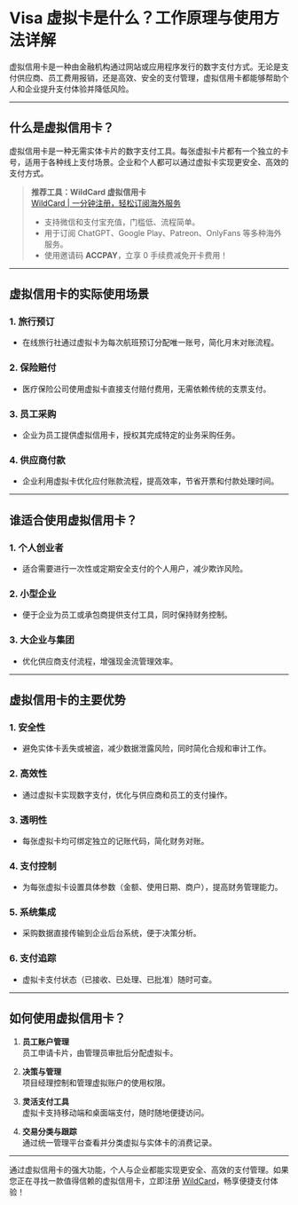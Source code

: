 # Visa 虚拟卡是什么？工作原理与使用方法详解

虚拟信用卡是一种由金融机构通过网站或应用程序发行的数字支付方式。无论是支付供应商、员工费用报销，还是高效、安全的支付管理，虚拟信用卡都能够帮助个人和企业提升支付体验并降低风险。

---

## 什么是虚拟信用卡？

虚拟信用卡是一种无需实体卡片的数字支付工具。每张虚拟卡片都有一个独立的卡号，适用于各种线上支付场景。企业和个人都可以通过虚拟卡实现更安全、高效的支付方式。

> **推荐工具：WildCard 虚拟信用卡**  
> [WildCard | 一分钟注册，轻松订阅海外服务](https://bit.ly/bewildcard)  
> - 支持微信和支付宝充值，门槛低、流程简单。  
> - 用于订阅 ChatGPT、Google Play、Patreon、OnlyFans 等多种海外服务。  
> - 使用邀请码 **ACCPAY**，立享 0 手续费减免开卡费用！

---

## 虚拟信用卡的实际使用场景

### 1. **旅行预订**
- 在线旅行社通过虚拟卡为每次航班预订分配唯一账号，简化月末对账流程。

### 2. **保险赔付**
- 医疗保险公司使用虚拟卡直接支付赔付费用，无需依赖传统的支票支付。

### 3. **员工采购**
- 企业为员工提供虚拟信用卡，授权其完成特定的业务采购任务。

### 4. **供应商付款**
- 企业利用虚拟卡优化应付账款流程，提高效率，节省开票和付款处理时间。

---

## 谁适合使用虚拟信用卡？

### 1. **个人创业者**
- 适合需要进行一次性或定期安全支付的个人用户，减少欺诈风险。

### 2. **小型企业**
- 便于企业为员工或承包商提供支付工具，同时保持财务控制。

### 3. **大企业与集团**
- 优化供应商支付流程，增强现金流管理效率。

---

## 虚拟信用卡的主要优势

### 1. **安全性**
- 避免实体卡丢失或被盗，减少数据泄露风险，同时简化合规和审计工作。

### 2. **高效性**
- 通过虚拟卡实现数字支付，优化与供应商和员工的支付操作。

### 3. **透明性**
- 每张虚拟卡均可绑定独立的记账代码，简化财务对账。

### 4. **支付控制**
- 为每张虚拟卡设置具体参数（金额、使用日期、商户），提高财务管理能力。

### 5. **系统集成**
- 采购数据直接传输到企业后台系统，便于决策分析。

### 6. **支付追踪**
- 虚拟卡支付状态（已接收、已处理、已批准）随时可查。

---

## 如何使用虚拟信用卡？

1. **员工账户管理**  
   员工申请卡片，由管理员审批后分配虚拟卡。

2. **决策与管理**  
   项目经理控制和管理虚拟账户的使用权限。

3. **灵活支付工具**  
   虚拟卡支持移动端和桌面端支付，随时随地便捷访问。

4. **交易分类与跟踪**  
   通过统一管理平台查看并分类虚拟与实体卡的消费记录。


---

通过虚拟信用卡的强大功能，个人与企业都能实现更安全、高效的支付管理。如果您正在寻找一款值得信赖的虚拟信用卡，立即注册 [WildCard](https://bit.ly/bewildcard)，畅享便捷支付体验！

